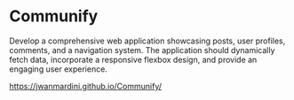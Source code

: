 # Communify
Develop a comprehensive web application showcasing posts, user profiles, comments, and a navigation system. The application should dynamically fetch data, incorporate a responsive flexbox design, and provide an engaging user experience.

https://jwanmardini.github.io/Communify/
